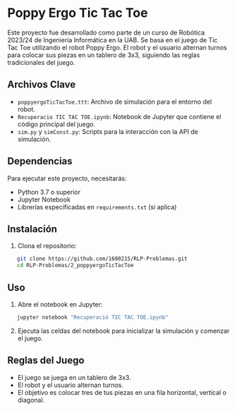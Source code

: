 # Poppy Ergo Tic Tac Toe

Este proyecto fue desarrollado como parte de un curso de Robótica 2023/24 de Ingeniería Informática en la UAB. Se basa en el juego de Tic Tac Toe utilizando el robot Poppy Ergo. El robot y el usuario alternan turnos para colocar sus piezas en un tablero de 3x3, siguiendo las reglas tradicionales del juego.

## Archivos Clave

- `poppyergoTicTacToe.ttt`: Archivo de simulación para el entorno del robot.
- `Recuperacio TIC TAC TOE.ipynb`: Notebook de Jupyter que contiene el código principal del juego.
- `sim.py` y `simConst.py`: Scripts para la interacción con la API de simulación.

## Dependencias

Para ejecutar este proyecto, necesitarás:

- Python 3.7 o superior
- Jupyter Notebook
- Librerías especificadas en `requirements.txt` (si aplica)

## Instalación

1. Clona el repositorio:

```bash
   git clone https://github.com/1600215/RLP-Problemas.git
   cd RLP-Problemas/2_poppyergoTicTacToe
```

<!-- 2. Instala las dependencias:

```bash
   pip install -r requirements.txt
``` -->

## Uso

1. Abre el notebook en Jupyter:

```bash
   jupyter notebook "Recuperació TIC TAC TOE.ipynb"
```

2. Ejecuta las celdas del notebook para inicializar la simulación y comenzar el juego.

## Reglas del Juego
- El juego se juega en un tablero de 3x3.
- El robot y el usuario alternan turnos.
- El objetivo es colocar tres de tus piezas en una fila horizontal, vertical o diagonal.

